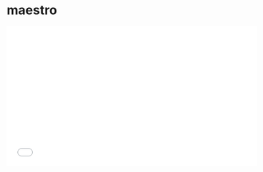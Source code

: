 # maestro

<iframe width="560" height="315" src="[https://youtu.be/RLCtcrcvpu0]" frameborder="0" allowfullscreen></iframe>